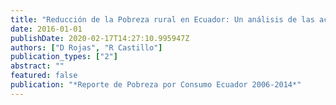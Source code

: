 ```yaml
---
title: "Reducción de la Pobreza rural en Ecuador: Un análisis de las actividades generadoras de ingresos"
date: 2016-01-01
publishDate: 2020-02-17T14:27:10.995947Z
authors: ["D Rojas", "R Castillo"]
publication_types: ["2"]
abstract: ""
featured: false
publication: "*Reporte de Pobreza por Consumo Ecuador 2006-2014*"
---
```


